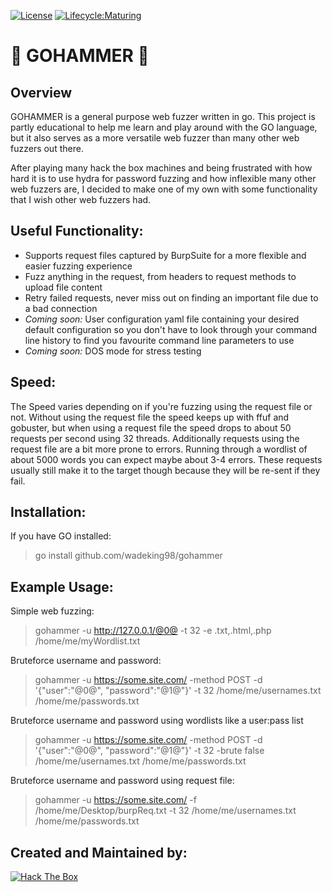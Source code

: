 [![License](https://img.shields.io/badge/License-Apache%202.0-blue.svg)](https://opensource.org/licenses/Apache-2.0)
[![Lifecycle:Maturing](https://img.shields.io/badge/Lifecycle-Maturing-007EC6)](https://github.com/bcgov/repomountie/blob/master/doc/lifecycle-badges.md)

# 🔨 GOHAMMER 🔨
## Overview
GOHAMMER is a general purpose web fuzzer written in go. This project is partly educational to help me learn and play around with the GO language, but it also serves as a more versatile web fuzzer than many other web fuzzers out there.  
  
After playing many hack the box machines and being frustrated with how hard it is to use hydra for password fuzzing and how inflexible many other web fuzzers are, I decided to make one of my own with some functionality that I wish other web fuzzers had.  

## Useful Functionality:
- Supports request files captured by BurpSuite for a more flexible and easier fuzzing experience
- Fuzz anything in the request, from headers to request methods to upload file content
- Retry failed requests, never miss out on finding an important file due to a bad connection
- *Coming soon:* User configuration yaml file containing your desired default configuration so you don't have to look through your command line history to find you favourite command line parameters to use
- *Coming soon:* DOS mode for stress testing

## Speed:
The Speed varies depending on if you're fuzzing using the request file or not. Without using the request file the speed keeps up with ffuf and gobuster, but when using a request file the speed drops to about 50 requests per second using 32 threads. Additionally requests using the request file are a bit more prone to errors. Running through a wordlist of about 5000 words you can expect maybe about 3-4 errors. These requests usually still make it to the target though because they will be re-sent if they fail.

## Installation:
If you have GO installed:  
> go install github.com/wadeking98/gohammer  

## Example Usage:
Simple web fuzzing:  
> gohammer -u http://127.0.0.1/@0@ -t 32 -e .txt,.html,.php /home/me/myWordlist.txt  
  
Bruteforce username and password:
> gohammer -u https://some.site.com/ -method POST -d '{"user":"@0@", "password":"@1@"}' -t 32 /home/me/usernames.txt /home/me/passwords.txt  
  
Bruteforce username and password using wordlists like a user:pass list  
> gohammer -u https://some.site.com/ -method POST -d '{"user":"@0@", "password":"@1@"}' -t 32 -brute false /home/me/usernames.txt /home/me/passwords.txt  
  
Bruteforce username and password using request file:  
> gohammer -u https://some.site.com/ -f /home/me/Desktop/burpReq.txt -t 32 /home/me/usernames.txt /home/me/passwords.txt

## Created and Maintained by:
 <a href="https://app.hackthebox.com/users/254685"><img src="http://www.hackthebox.eu/badge/image/254685" alt="Hack The Box"></a>